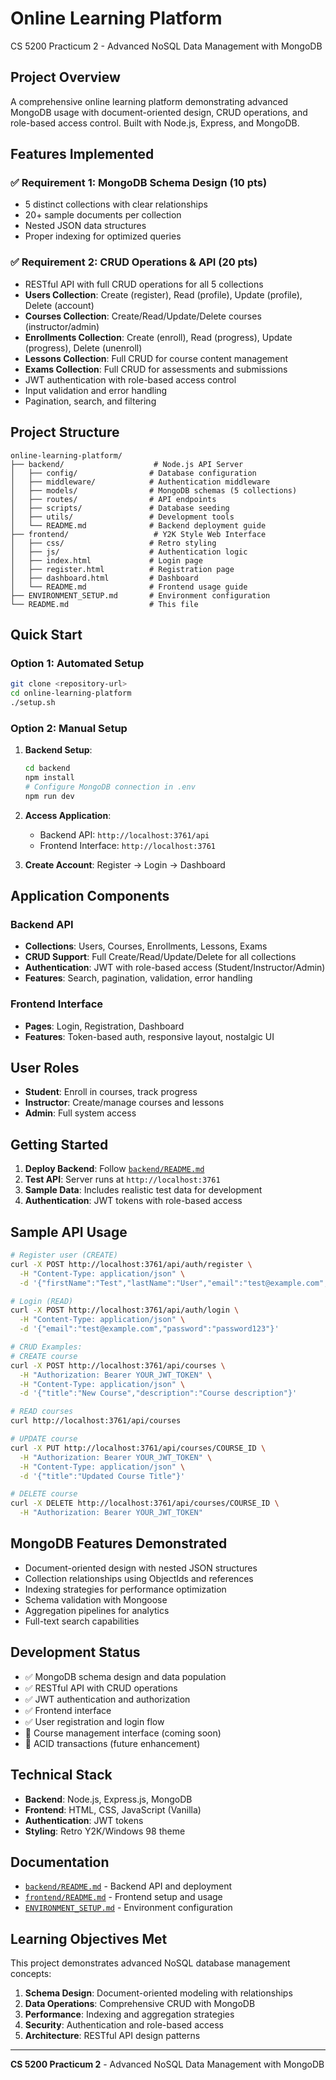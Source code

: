 # Online Learning Platform

CS 5200 Practicum 2 - Advanced NoSQL Data Management with MongoDB

## Project Overview

A comprehensive online learning platform demonstrating advanced MongoDB usage with document-oriented design, CRUD operations, and role-based access control. Built with Node.js, Express, and MongoDB.

## Features Implemented

### ✅ Requirement 1: MongoDB Schema Design (10 pts)

- 5 distinct collections with clear relationships
- 20+ sample documents per collection
- Nested JSON data structures
- Proper indexing for optimized queries

### ✅ Requirement 2: CRUD Operations & API (20 pts)

- RESTful API with full CRUD operations for all 5 collections
- **Users Collection**: Create (register), Read (profile), Update (profile), Delete (account)
- **Courses Collection**: Create/Read/Update/Delete courses (instructor/admin)
- **Enrollments Collection**: Create (enroll), Read (progress), Update (progress), Delete (unenroll)
- **Lessons Collection**: Full CRUD for course content management
- **Exams Collection**: Full CRUD for assessments and submissions
- JWT authentication with role-based access control
- Input validation and error handling
- Pagination, search, and filtering

## Project Structure

```
online-learning-platform/
├── backend/                    # Node.js API Server
│   ├── config/                # Database configuration
│   ├── middleware/            # Authentication middleware
│   ├── models/                # MongoDB schemas (5 collections)
│   ├── routes/                # API endpoints
│   ├── scripts/               # Database seeding
│   ├── utils/                 # Development tools
│   └── README.md              # Backend deployment guide
├── frontend/                   # Y2K Style Web Interface
│   ├── css/                   # Retro styling
│   ├── js/                    # Authentication logic
│   ├── index.html             # Login page
│   ├── register.html          # Registration page
│   ├── dashboard.html         # Dashboard
│   └── README.md              # Frontend usage guide
├── ENVIRONMENT_SETUP.md       # Environment configuration
└── README.md                  # This file
```

## Quick Start

### Option 1: Automated Setup

```bash
git clone <repository-url>
cd online-learning-platform
./setup.sh
```

### Option 2: Manual Setup

1. **Backend Setup**:

   ```bash
   cd backend
   npm install
   # Configure MongoDB connection in .env
   npm run dev
   ```

2. **Access Application**:

   - Backend API: `http://localhost:3761/api`
   - Frontend Interface: `http://localhost:3761`

3. **Create Account**: Register → Login → Dashboard

## Application Components

### Backend API

- **Collections**: Users, Courses, Enrollments, Lessons, Exams
- **CRUD Support**: Full Create/Read/Update/Delete for all collections
- **Authentication**: JWT with role-based access (Student/Instructor/Admin)
- **Features**: Search, pagination, validation, error handling

### Frontend Interface

- **Pages**: Login, Registration, Dashboard
- **Features**: Token-based auth, responsive layout, nostalgic UI

## User Roles

- **Student**: Enroll in courses, track progress
- **Instructor**: Create/manage courses and lessons
- **Admin**: Full system access

## Getting Started

1. **Deploy Backend**: Follow [`backend/README.md`](backend/README.md)
2. **Test API**: Server runs at `http://localhost:3761`
3. **Sample Data**: Includes realistic test data for development
4. **Authentication**: JWT tokens with role-based access

## Sample API Usage

```bash
# Register user (CREATE)
curl -X POST http://localhost:3761/api/auth/register \
  -H "Content-Type: application/json" \
  -d '{"firstName":"Test","lastName":"User","email":"test@example.com","password":"password123","role":"student"}'

# Login (READ)
curl -X POST http://localhost:3761/api/auth/login \
  -H "Content-Type: application/json" \
  -d '{"email":"test@example.com","password":"password123"}'

# CRUD Examples:
# CREATE course
curl -X POST http://localhost:3761/api/courses \
  -H "Authorization: Bearer YOUR_JWT_TOKEN" \
  -H "Content-Type: application/json" \
  -d '{"title":"New Course","description":"Course description"}'

# READ courses
curl http://localhost:3761/api/courses

# UPDATE course
curl -X PUT http://localhost:3761/api/courses/COURSE_ID \
  -H "Authorization: Bearer YOUR_JWT_TOKEN" \
  -H "Content-Type: application/json" \
  -d '{"title":"Updated Course Title"}'

# DELETE course
curl -X DELETE http://localhost:3761/api/courses/COURSE_ID \
  -H "Authorization: Bearer YOUR_JWT_TOKEN"
```

## MongoDB Features Demonstrated

- Document-oriented design with nested JSON structures
- Collection relationships using ObjectIds and references
- Indexing strategies for performance optimization
- Schema validation with Mongoose
- Aggregation pipelines for analytics
- Full-text search capabilities

## Development Status

- ✅ MongoDB schema design and data population
- ✅ RESTful API with CRUD operations
- ✅ JWT authentication and authorization
- ✅ Frontend interface
- ✅ User registration and login flow
- 🚧 Course management interface (coming soon)
- 🚧 ACID transactions (future enhancement)

## Technical Stack

- **Backend**: Node.js, Express.js, MongoDB
- **Frontend**: HTML, CSS, JavaScript (Vanilla)
- **Authentication**: JWT tokens
- **Styling**: Retro Y2K/Windows 98 theme

## Documentation

- [`backend/README.md`](backend/README.md) - Backend API and deployment
- [`frontend/README.md`](frontend/README.md) - Frontend setup and usage
- [`ENVIRONMENT_SETUP.md`](ENVIRONMENT_SETUP.md) - Environment configuration

## Learning Objectives Met

This project demonstrates advanced NoSQL database management concepts:

1. **Schema Design**: Document-oriented modeling with relationships
2. **Data Operations**: Comprehensive CRUD with MongoDB
3. **Performance**: Indexing and aggregation strategies
4. **Security**: Authentication and role-based access
5. **Architecture**: RESTful API design patterns

---

**CS 5200 Practicum 2** - Advanced NoSQL Data Management with MongoDB
